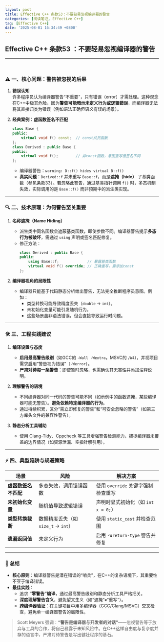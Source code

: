 ```yaml
---
layout: post
title: Effective C++ 条款53：不要轻易忽视编译器的警告
categories: [阅读笔记, Effective C++]
tag: [Effective C++]
date: '2025-08-01 16:34:49 +0800'
---
```


## **Effective C++ 条款53 ：不要轻易忽视编译器的警告**

---

<br/>

### ⚠️ **一、核心问题：警告被忽视的后果**

1. **错误认知**  
   许多程序员认为编译器警告“不重要”，只有错误（error）才需处理。这种观念在C++中极其危险，因为**警告可能暗示未定义行为或逻辑错误**，而编译器无法将其直接归类为错误（例如语法正确但语义有误的场景）。

2. **经典案例：虚函数签名不匹配**  
   ```cpp
   class Base {
   public:
       virtual void f() const;  // const成员函数
   };
   class Derived : public Base {
   public:
       virtual void f();        // 非const函数，意图重写但签名不同
   };
   ```
   - 编译器警告：`warning: D::f() hides virtual B::f()`  
   - **真实问题**：`Derived::f` 并未重写 `Base::f`，而是**遮掩（hide）** 了基类函数（参见条款33）。若忽略此警告，通过基类指针调用 `f()` 时，多态机制失效，实际调用的是 `Base::f()` 而非预期中的派生类实现。

---

### 🔍 **二、技术原理：为何警告至关重要**

1. **名称遮掩（Name Hiding）**  
   - 派生类中同名函数会遮蔽基类函数，即使参数不同。编译器警告提示**多态行为被破坏**，需通过 `using` 声明或签名匹配修复。
   - 修正方法：  
     ```cpp
     class Derived : public Base {
     public:
         using Base::f;             // 暴露基类函数
         virtual void f() override; // 正确重写，需添加const
     };
     ```

2. **编译器视角的局限性**  
   - 编译器只能基于代码静态分析给出警告，无法完全推断程序员意图。例如：
     - 类型转换可能导致精度丢失（`double` → `int`）。
     - 未初始化变量可能引发随机行为。
     - 这些场景虽非语法错误，但会直接导致运行时问题。

---

### 🛠️ **三、工程实践建议**

1. **编译设置与态度**  
   - **启用最高警告级别**（如GCC的 `-Wall -Wextra`，MSVC的 `/W4`），并视项目需求启用“警告视为错误”（`-Werror`）。
   - **严肃对待每一条警告**：即使暂时忽略，也需确认其无害性并添加注释说明。

2. **理解警告的语境**  
   - 不同编译器对同一代码的警告可能不同（如示例中的函数遮掩，某些编译器可能无警告）。**避免依赖特定编译器的行为**。
   - 通过持续积累，区分“需立即修复的警告”和“可安全忽略的警告”（如第三方库头文件的兼容性警告）。

3. **静态分析工具辅助**  
   - 使用 Clang-Tidy、Cppcheck 等工具增强警告检测能力，捕捉编译器未覆盖的边界情况（如资源泄漏、空指针解引用）。

---

### ⚡ **四、典型陷阱与规避策略**

| **场景**             | **风险**                            | **解决方案**                        |
| -------------------- | ----------------------------------- | ----------------------------------- |
| **虚函数签名不匹配** | 多态失效，调用错误函数              | 使用 `override` 关键字强制检查重写  |
| **未初始化变量**     | 随机值导致逻辑错误                  | 声明时显式初始化（如 `int x = 0;`） |
| **类型转换截断**     | 数据精度丢失（如 `size_t` → `int`） | 使用 `static_cast` 并检查范围       |
| **遗漏返回值**       | 未定义行为                          | 启用 `-Wreturn-type` 警告并修复     |

---

### 💎 **总结**

- **核心原则**：编译器警告是潜在错误的“哨兵”，在C++的复杂语境下，其重要性不亚于编译错误。
- **最佳实践**：  
  - 追求 **“零警告”编译**，通过最高警告级别和静态分析工具严格把关。  
  - **深度理解警告含义**，避免望文生义（如“遮掩”≠“重写”）。  
  - **跨编译器验证**：在关键项目中用多编译器（GCC/Clang/MSVC）交叉检查，避免单一编译器警告的局限性。

> Scott Meyers 强调：**“警告是编译器与开发者的对话”**——忽视警告等于放弃与工具的合作，将自己暴露于未知风险中。在C++这样自由度与复杂度并存的语言中，严肃对待警告是写出健壮程序的基石。
